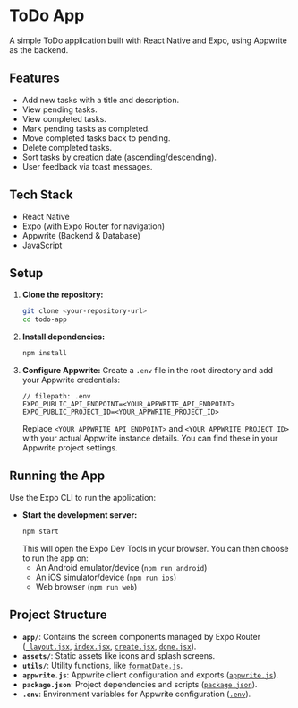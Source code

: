 # ToDo App

A simple ToDo application built with React Native and Expo, using Appwrite as the backend.

## Features

*   Add new tasks with a title and description.
*   View pending tasks.
*   View completed tasks.
*   Mark pending tasks as completed.
*   Move completed tasks back to pending.
*   Delete completed tasks.
*   Sort tasks by creation date (ascending/descending).
*   User feedback via toast messages.

## Tech Stack

*   React Native
*   Expo (with Expo Router for navigation)
*   Appwrite (Backend & Database)
*   JavaScript

## Setup

1.  **Clone the repository:**
    ```bash
    git clone <your-repository-url>
    cd todo-app
    ```
2.  **Install dependencies:**
    ```bash
    npm install
    ```
3.  **Configure Appwrite:**
    Create a `.env` file in the root directory and add your Appwrite credentials:
    ```env
    // filepath: .env
    EXPO_PUBLIC_API_ENDPOINT=<YOUR_APPWRITE_API_ENDPOINT>
    EXPO_PUBLIC_PROJECT_ID=<YOUR_APPWRITE_PROJECT_ID>
    ```
    Replace `<YOUR_APPWRITE_API_ENDPOINT>` and `<YOUR_APPWRITE_PROJECT_ID>` with your actual Appwrite instance details. You can find these in your Appwrite project settings.

## Running the App

Use the Expo CLI to run the application:

*   **Start the development server:**
    ```bash
    npm start
    ```
    This will open the Expo Dev Tools in your browser. You can then choose to run the app on:
    *   An Android emulator/device (`npm run android`)
    *   An iOS simulator/device (`npm run ios`)
    *   Web browser (`npm run web`)

## Project Structure

*   **`app/`**: Contains the screen components managed by Expo Router ([`_layout.jsx`](app/_layout.jsx), [`index.jsx`](app/index.jsx), [`create.jsx`](app/create.jsx), [`done.jsx`](app/done.jsx)).
*   **`assets/`**: Static assets like icons and splash screens.
*   **`utils/`**: Utility functions, like [`formatDate.js`](utils/formatDate.js).
*   **`appwrite.js`**: Appwrite client configuration and exports ([`appwrite.js`](appwrite.js)).
*   **`package.json`**: Project dependencies and scripts ([`package.json`](package.json)).
*   **`.env`**: Environment variables for Appwrite configuration ([`.env`](.env)).
